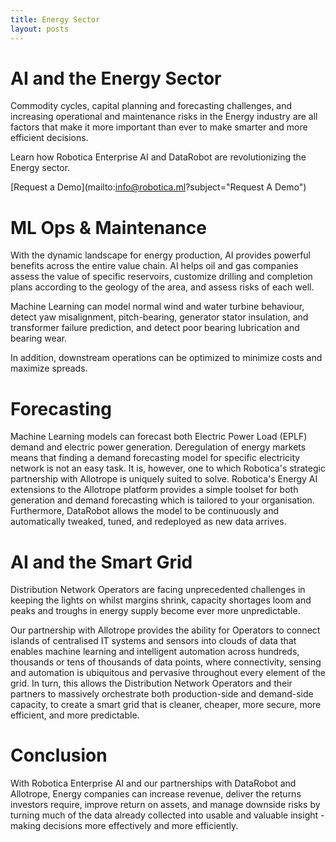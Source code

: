 ```yaml
---
title: Energy Sector
layout: posts
---
```


# AI and the Energy Sector

Commodity cycles, capital planning and forecasting challenges, and increasing operational and maintenance risks in the Energy industry are all factors that make it more important than ever to make smarter and more efficient decisions. 

Learn how Robotica Enterprise AI and DataRobot are revolutionizing the Energy sector.

[Request a Demo](mailto:info@robotica.ml?subject="Request A Demo")

# ML Ops & Maintenance

With the dynamic landscape for energy production, AI provides powerful benefits across the entire value chain. AI helps oil and gas companies assess the value of specific reservoirs, customize drilling and completion plans according to the geology of the area, and assess risks of each well.

Machine Learning can model normal wind and water turbine behaviour, detect yaw misalignment, pitch-bearing, generator stator insulation, and transformer failure prediction, and detect poor bearing lubrication and bearing wear.

In addition, downstream operations can be optimized to minimize costs and maximize spreads.

# Forecasting

Machine Learning models can forecast both Electric Power Load (EPLF) demand and electric power generation. Deregulation of energy markets means that finding a demand forecasting model for specific electricity network is not an easy task. It is, however, one to which Robotica's strategic partnership with Allotrope is uniquely suited to solve. Robotica's Energy AI extensions to the Allotrope platform provides a simple toolset for both generation and demand forecasting which is tailored to your organisation. Furthermore, DataRobot allows the model to be continuously and automatically tweaked, tuned, and redeployed as new data arrives.

# AI and the Smart Grid

Distribution Network Operators are facing unprecedented challenges in keeping the lights on whilst margins shrink, capacity shortages loom and peaks and troughs in energy supply become ever more unpredictable.

Our partnership with Allotrope provides the ability for Operators to connect islands of centralised IT systems and sensors into clouds of data that enables machine learning and intelligent automation across hundreds, thousands or tens of thousands of data points, where connectivity, sensing and automation is ubiquitous and pervasive throughout every element of the grid.  In turn, this allows the Distribution Network Operators and their partners to massively orchestrate both production-side and demand-side capacity, to create a smart grid that is cleaner, cheaper, more secure, more efficient, and more predictable.

# Conclusion

With Robotica Enterprise AI and our partnerships with DataRobot and Allotrope, Energy companies can increase revenue, deliver the returns investors require, improve return on assets, and manage downside risks by turning much of the data already collected into usable and valuable insight - making decisions more effectively and more efficiently.
